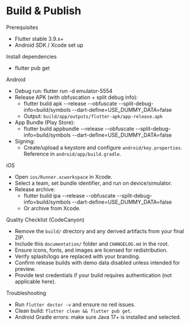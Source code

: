 # Build & Publish

Prerequisites
- Flutter stable 3.9.x+
- Android SDK / Xcode set up

Install dependencies
- flutter pub get

Android
- Debug run: flutter run -d emulator-5554
- Release APK (with obfuscation + split debug info):
  - flutter build apk --release --obfuscate --split-debug-info=build/symbols --dart-define=USE_DUMMY_DATA=false
  - Output: `build/app/outputs/flutter-apk/app-release.apk`
- App Bundle (Play Store):
  - flutter build appbundle --release --obfuscate --split-debug-info=build/symbols --dart-define=USE_DUMMY_DATA=false
- Signing:
  - Create/upload a keystore and configure `android/key.properties`. Reference in `android/app/build.gradle`.

iOS
- Open `ios/Runner.xcworkspace` in Xcode.
- Select a team, set bundle identifier, and run on device/simulator.
- Release archive:
  - flutter build ipa --release --obfuscate --split-debug-info=build/symbols --dart-define=USE_DUMMY_DATA=false
  - Or archive from Xcode.

Quality Checklist (CodeCanyon)
- Remove the `build/` directory and any derived artifacts from your final ZIP.
- Include this `documentation/` folder and `CHANGELOG.md` in the root.
- Ensure icons, fonts, and images are licensed for redistribution.
- Verify splash/logo are replaced with your branding.
- Confirm release builds with demo data disabled unless intended for preview.
- Provide test credentials if your build requires authentication (not applicable here).

Troubleshooting
- Run `flutter doctor -v` and ensure no red issues.
- Clean build: `flutter clean && flutter pub get`.
- Android Gradle errors: make sure Java 17+ is installed and selected.


